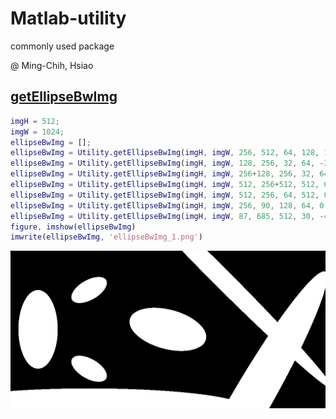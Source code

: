 # Matlab-utility
commonly used package

@ Ming-Chih, Hsiao

## [getEllipseBwImg](+Utility/getEllipseBwImg.m)
```matlab
imgH = 512;
imgW = 1024;
ellipseBwImg = [];
ellipseBwImg = Utility.getEllipseBwImg(imgH, imgW, 256, 512, 64, 128, 15, ellipseBwImg);
ellipseBwImg = Utility.getEllipseBwImg(imgH, imgW, 128, 256, 32, 64, -30, ellipseBwImg);
ellipseBwImg = Utility.getEllipseBwImg(imgH, imgW, 256+128, 256, 32, 64, 30, ellipseBwImg);
ellipseBwImg = Utility.getEllipseBwImg(imgH, imgW, 512, 256+512, 512, 64, 30, ellipseBwImg);
ellipseBwImg = Utility.getEllipseBwImg(imgH, imgW, 512, 256, 64, 512, 0, ellipseBwImg); 
ellipseBwImg = Utility.getEllipseBwImg(imgH, imgW, 256, 90, 128, 64, 0, ellipseBwImg); 
ellipseBwImg = Utility.getEllipseBwImg(imgH, imgW, 87, 685, 512, 30, -45, ellipseBwImg); 
figure, imshow(ellipseBwImg)
imwrite(ellipseBwImg, 'ellipseBwImg_1.png')
```
![image](https://github.com/b9903224/Matlab-utility/blob/master/demo/getEllipseBwImg/ellipseBwImg_1.png)
